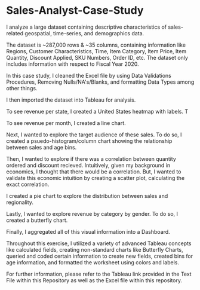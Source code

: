 # Sales-Analyst-Case-Study
I analyze a large dataset containing descriptive characteristics of sales-related geospatial, time-series, and demographics data.

The dataset is ~287,000 rows & ~35 columns, containing information like Regions, Customer Characteristics, Time, Item Category,
Item Price, Item Quantity, Discount Applied, SKU Numbers, Order ID, etc. The dataset only includes information with respect to Fiscal Year 2020. 

In this case study, I cleaned the Excel file by using Data Validations Procedures, Removing Nulls/NA's/Blanks, and formatting Data Types among other things.

I then imported the dataset into Tableau for analysis. 

To see revenue per state, I created a United States heatmap with labels. T

To see revenue per month, I created a line chart. 

Next, I wanted to explore the target audience of these sales. To do so, I created a psuedo-histogram/column chart
showing the relationship between sales and age bins. 

Then, I wanted to explore if there was a correlation between quantity ordered and discount recieved. Intuitively, given my background in economics,
I thought that there would be a correlation. But, I wanted to validate this economic intuition by creating a scatter plot, calculating the exact correlation. 

I created a pie chart to explore the distribution between sales and regionality. 

Lastly, I wanted to explore revenue by category by gender. To do so, I created a butterfly chart. 

Finally, I aggregated all of this visual information into a Dashboard. 

Throughout this exercise, I utilized a variety of advanced Tableau concepts like calculated fields, creating non-standard charts like Butterfly Charts,
queried and coded certain information to create new fields, created bins for age information, and formatted the worksheet using colors and labels.

For further information, please refer to the Tableau link provided in the Text File within this Repository
as well as the Excel file within this repository. 
